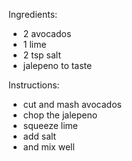 Ingredients:
- 2 avocados
- 1 lime
- 2 tsp salt
- jalepeno to taste

Instructions:
- cut and mash avocados
- chop the jalepeno
- squeeze lime
- add salt
- and mix well

